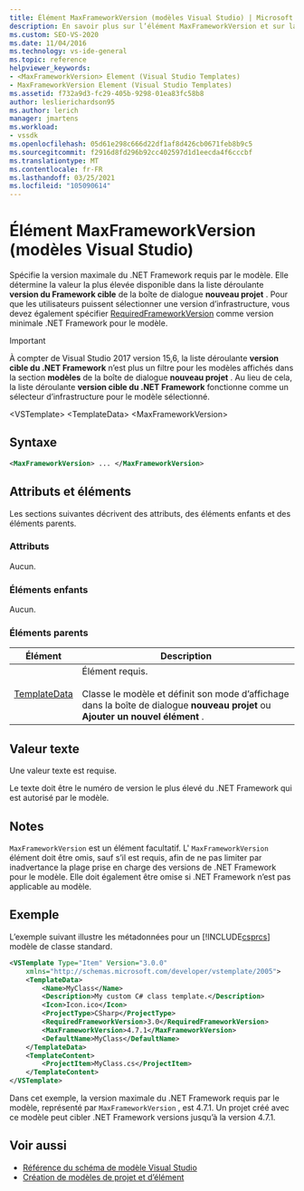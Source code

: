 ```yaml
---
title: Élément MaxFrameworkVersion (modèles Visual Studio) | Microsoft Docs
description: En savoir plus sur l’élément MaxFrameworkVersion et sur la façon dont il spécifie la version maximale du .NET Framework requis par le modèle.
ms.custom: SEO-VS-2020
ms.date: 11/04/2016
ms.technology: vs-ide-general
ms.topic: reference
helpviewer_keywords:
- <MaxFrameworkVersion> Element (Visual Studio Templates)
- MaxFrameworkVersion Element (Visual Studio Templates)
ms.assetid: f732a9d3-fc29-405b-9298-01ea83fc58b8
author: leslierichardson95
ms.author: lerich
manager: jmartens
ms.workload:
- vssdk
ms.openlocfilehash: 05d61e298c666d22df1af8d426cb0671feb8b9c5
ms.sourcegitcommit: f2916d8fd296b92cc402597d1d1eecda4f6cccbf
ms.translationtype: MT
ms.contentlocale: fr-FR
ms.lasthandoff: 03/25/2021
ms.locfileid: "105090614"
---
```

# <a name="maxframeworkversion-element-visual-studio-templates"></a>Élément MaxFrameworkVersion (modèles Visual Studio)

Spécifie la version maximale du .NET Framework requis par le modèle. Elle détermine la valeur la plus élevée disponible dans la liste déroulante **version du Framework cible** de la boîte de dialogue **nouveau projet** . Pour que les utilisateurs puissent sélectionner une version d’infrastructure, vous devez également spécifier [RequiredFrameworkVersion](../extensibility/requiredframeworkversion-element-visual-studio-templates.md) comme version minimale .NET Framework pour le modèle.

> [!IMPORTANT]
> À compter de Visual Studio 2017 version 15,6, la liste déroulante **version cible du .NET Framework** n’est plus un filtre pour les modèles affichés dans la section **modèles** de la boîte de dialogue **nouveau projet** . Au lieu de cela, la liste déroulante **version cible du .NET Framework** fonctionne comme un sélecteur d’infrastructure pour le modèle sélectionné.

 \<VSTemplate> \<TemplateData>
 \<MaxFrameworkVersion>

## <a name="syntax"></a>Syntaxe

```xml
<MaxFrameworkVersion> ... </MaxFrameworkVersion>
```

## <a name="attributes-and-elements"></a>Attributs et éléments
 Les sections suivantes décrivent des attributs, des éléments enfants et des éléments parents.

### <a name="attributes"></a>Attributs
 Aucun.

### <a name="child-elements"></a>Éléments enfants
 Aucun.

### <a name="parent-elements"></a>Éléments parents

|Élément|Description|
|-------------|-----------------|
|[TemplateData](../extensibility/templatedata-element-visual-studio-templates.md)|Élément requis.<br /><br /> Classe le modèle et définit son mode d’affichage dans la boîte de dialogue **nouveau projet** ou **Ajouter un nouvel élément** .|

## <a name="text-value"></a>Valeur texte
 Une valeur texte est requise.

 Le texte doit être le numéro de version le plus élevé du .NET Framework qui est autorisé par le modèle.

## <a name="remarks"></a>Notes

`MaxFrameworkVersion` est un élément facultatif. L' `MaxFrameworkVersion` élément doit être omis, sauf s’il est requis, afin de ne pas limiter par inadvertance la plage prise en charge des versions de .NET Framework pour le modèle. Elle doit également être omise si .NET Framework n’est pas applicable au modèle.

## <a name="example"></a>Exemple

L’exemple suivant illustre les métadonnées pour un [!INCLUDE[csprcs](../data-tools/includes/csprcs_md.md)] modèle de classe standard.

```xml
<VSTemplate Type="Item" Version="3.0.0"
    xmlns="http://schemas.microsoft.com/developer/vstemplate/2005">
    <TemplateData>
        <Name>MyClass</Name>
        <Description>My custom C# class template.</Description>
        <Icon>Icon.ico</Icon>
        <ProjectType>CSharp</ProjectType>
        <RequiredFrameworkVersion>3.0</RequiredFrameworkVersion>
        <MaxFrameworkVersion>4.7.1</MaxFrameworkVersion>
        <DefaultName>MyClass</DefaultName>
    </TemplateData>
    <TemplateContent>
        <ProjectItem>MyClass.cs</ProjectItem>
    </TemplateContent>
</VSTemplate>
```

Dans cet exemple, la version maximale du .NET Framework requis par le modèle, représenté par `MaxFrameworkVersion` , est 4.7.1. Un projet créé avec ce modèle peut cibler .NET Framework versions jusqu’à la version 4.7.1.

## <a name="see-also"></a>Voir aussi

- [Référence du schéma de modèle Visual Studio](../extensibility/visual-studio-template-schema-reference.md)
- [Création de modèles de projet et d’élément](../ide/creating-project-and-item-templates.md)
